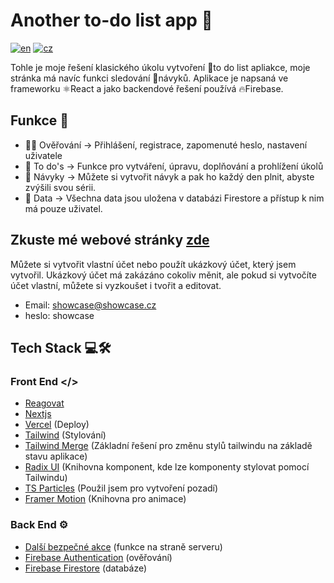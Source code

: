 # Another to-do list app 📝
[![en](https://img.shields.io/badge/lang-en-red.svg)](https://github.com/Miraneek/another_to-do_list_app/blob/master/README.md)
[![cz](https://img.shields.io/badge/lang-cz-blue.svg)](https://github.com/Miraneek/another_to-do_list_app/blob/master/README-cz.md)

Tohle je moje řešení klasického úkolu vytvoření 📝to do list apliakce, moje stránka má navíc funkci sledování 🔄návyků. Aplikace je napsaná ve frameworku ⚛️React a jako backendové řešení používá 🔥Firebase.

## Funkce 🚀

- 👨‍💼 Ověřování -> Přihlášení, registrace, zapomenuté heslo, nastavení uživatele
- 📝 To do's -> Funkce pro vytváření, úpravu, doplňování a prohlížení úkolů
- 🔄 Návyky -> Můžete si vytvořit návyk a pak ho každý den plnit, abyste zvýšili svou sérii.
- 💾 Data -> Všechna data jsou uložena v databázi Firestore a přístup k nim má pouze uživatel.

## Zkuste mé webové stránky [zde](https://anothertodolistapp.vercel.app)

Můžete si vytvořit vlastní účet nebo použít ukázkový účet, který jsem vytvořil. Ukázkový účet má zakázáno cokoliv měnit, ale pokud si vytvočíte účet vlastní, můžete si vyzkoušet i tvořit a editovat.

- Email: showcase@showcase.cz
- heslo: showcase

## Tech Stack 💻🛠️

### Front End </>

- [Reagovat](https://react.dev)
- [Nextjs](https://nextjs.org)
- [Vercel](https://vercel.com) (Deploy)
- [Tailwind](https://tailwindcss.com) (Stylování)
- [Tailwind Merge](https://www.npmjs.com/package/tailwind-merge) (Základní řešení pro změnu stylů tailwindu na základě stavu aplikace)
- [Radix UI](https://www.radix-ui.com) (Knihovna komponent, kde lze komponenty stylovat pomocí Tailwindu)
- [TS Particles](https://particles.js.org) (Použil jsem pro vytvoření pozadí)
- [Framer Motion](https://www.framer.com/motion/) (Knihovna pro animace)

### Back End ⚙️

- [Další bezpečné akce](https://next-safe-action.dev) (funkce na straně serveru)
- [Firebase Authentication](https://firebase.google.com/docs/auth) (ověřování)
- [Firebase Firestore](https://firebase.google.com/docs/firestore) (databáze)
